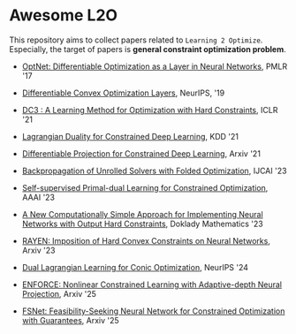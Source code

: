 # Awesome L2O
This repository aims to collect papers related to `Learning 2 Optimize`. Especially, the target of papers is **general constraint optimization problem**.

- [OptNet: Differentiable Optimization as a Layer in Neural Networks](https://arxiv.org/abs/1703.00443), PMLR '17

- [Differentiable Convex Optimization Layers](https://arxiv.org/abs/1910.12430), NeurIPS, '19

- [DC3 : A Learning Method for Optimization with Hard Constraints](https://arxiv.org/abs/2104.12225), ICLR '21

- [Lagrangian Duality for Constrained Deep Learning](https://arxiv.org/abs/2001.09394), KDD '21

- [Differentiable Projection for Constrained Deep Learning](https://arxiv.org/abs/2111.10785), Arxiv '21

- [Backpropagation of Unrolled Solvers with Folded Optimization](https://arxiv.org/abs/2301.12047), IJCAI '23

- [Self-supervised Primal-dual Learning for Constrained Optimization](https://arxiv.org/abs/2208.09046), AAAI '23

- [A New Computationally Simple Approach for Implementing Neural Networks with Output Hard Constraints](https://arxiv.org/abs/2307.10459), Doklady Mathematics '23

- [RAYEN: Imposition of Hard Convex Constraints on Neural Networks](https://arxiv.org/abs/2307.08336), Arxiv '23

- [Dual Lagrangian Learning for Conic Optimization](https://arxiv.org/abs/2402.03086), NeurIPS '24

- [ENFORCE: Nonlinear Constrained Learning with Adaptive-depth Neural Projection](https://arxiv.org/abs/2502.06774), Arxiv '25

- [FSNet: Feasibility-Seeking Neural Network for Constrained Optimization with Guarantees](https://arxiv.org/abs/2506.00362), Arxiv '25


